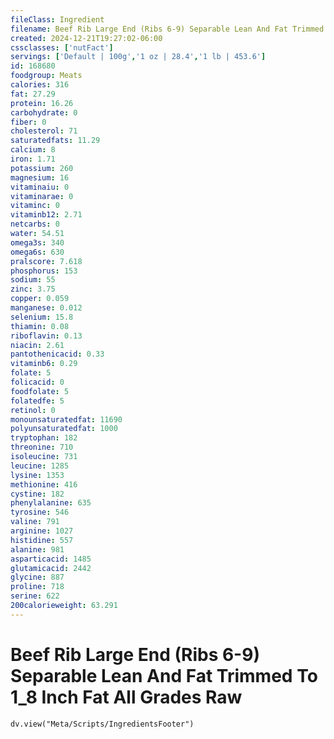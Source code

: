 ```yaml
---
fileClass: Ingredient
filename: Beef Rib Large End (Ribs 6-9) Separable Lean And Fat Trimmed To 1_8 Inch Fat All Grades Raw
created: 2024-12-21T19:27:02-06:00
cssclasses: ['nutFact']
servings: ['Default | 100g','1 oz | 28.4','1 lb | 453.6']
id: 168680
foodgroup: Meats
calories: 316
fat: 27.29
protein: 16.26
carbohydrate: 0
fiber: 0
cholesterol: 71
saturatedfats: 11.29
calcium: 8
iron: 1.71
potassium: 260
magnesium: 16
vitaminaiu: 0
vitaminarae: 0
vitaminc: 0
vitaminb12: 2.71
netcarbs: 0
water: 54.51
omega3s: 340
omega6s: 630
pralscore: 7.618
phosphorus: 153
sodium: 55
zinc: 3.75
copper: 0.059
manganese: 0.012
selenium: 15.8
thiamin: 0.08
riboflavin: 0.13
niacin: 2.61
pantothenicacid: 0.33
vitaminb6: 0.29
folate: 5
folicacid: 0
foodfolate: 5
folatedfe: 5
retinol: 0
monounsaturatedfat: 11690
polyunsaturatedfat: 1000
tryptophan: 182
threonine: 710
isoleucine: 731
leucine: 1285
lysine: 1353
methionine: 416
cystine: 182
phenylalanine: 635
tyrosine: 546
valine: 791
arginine: 1027
histidine: 557
alanine: 981
asparticacid: 1485
glutamicacid: 2442
glycine: 887
proline: 718
serine: 622
200calorieweight: 63.291
---
```


# Beef Rib Large End (Ribs 6-9) Separable Lean And Fat Trimmed To 1_8 Inch Fat All Grades Raw

```dataviewjs
dv.view("Meta/Scripts/IngredientsFooter")
```